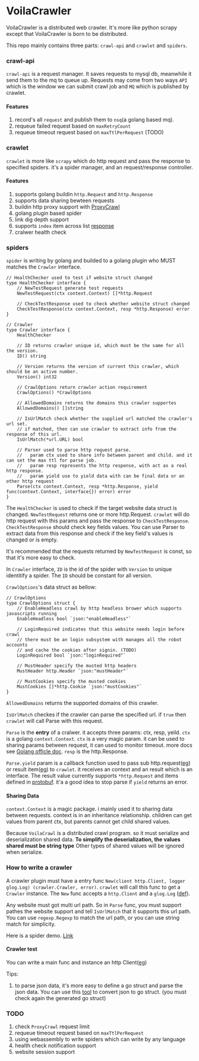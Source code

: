 # VoilaCrawler

VoilaCrawler is a distributed web crawler. It's more like python scrapy except that VoilaCrawler is born to be distributed.

This repo mainly contains three parts: `crawl-api` and `crawlet` and `spiders`.

### crawl-api

`crawl-api` is a request manager. It saves requests to mysql db, meanwhile it send them to the mq to queue up. Requests may come from two ways `API` which is the window we can submit crawl job and `MQ` which is published by crawlet.

#### Features

1. record's all `request` and publish them to `nsq`(a golang based mq).
2. requeue failed request based on `maxRetryCount`
3. requeue timeout request based on `maxTtlPerRequest` (TODO)

### crawlet

`crawlet` is more like `scrapy` which do http request and pass the response to specified spiders. it's a spider manager, and an request/response controller.

#### Features

1. supports golang buildin `http.Request` and `http.Response`
2. supports data sharing bewteen requests
3. buildin http proxy support with [ProxyCrawl](https://proxycrawl.com)
4. golang plugin based spider
5. link dig depth support
6. supports `index` item across list [response](response)
7. cralwer health check

### spiders

`spider` is writing by golang and builded to a golang plugin who MUST matches the `Crawler` interface.

```golang
// HealthChecker used to test if website struct changed
type HealthChecker interface {
	// NewTestRequest generate test requests
	NewTestRequest(ctx context.Context) []*http.Request

	// CheckTestResponse used to check whether website struct changed
	CheckTestResponse(ctx context.Context, resp *http.Response) error
}

// Crawler
type Crawler interface {
	HealthChecker

	// ID returns crawler unique id, which must be the same for all the version.
	ID() string

	// Version returns the version of current this crawler, which should be an active number.
	Version() int32

	// CrawlOptions return crawler action requirement
	CrawlOptions() *CrawlOptions

	// AllowedDomains returns the domains this crawler supportes
	AllowedDomains() []string

	// IsUrlMatch check whether the supplied url matched the crawler's url set.
	// if matched, then can use crawler to extract info from the response of this url.
	IsUrlMatch(*url.URL) bool

	// Parser used to parse http request parse.
	//   param ctx used to share info between parent and child. and it can set the max ttl for parse job.
	//   param resp represents the http response, with act as a real http response.
	//   param yield use to yield data with can be final data or an other http request
	Parse(ctx context.Context, resp *http.Response, yield func(context.Context, interface{}) error) error
}
```

The `HealthChecker` is used to check if the target website data struct is changed. `NewTestRequest` returns one or more http.Request. `crawlet` will do http request with this params and pass the response to `CheckTestResponse`. `CheckTestResponse` should check key fields values. You can use Parser to extract data from this response and check if the key field's values is changed or is empty.

It's recommended that the requests returned by `NewTestRequest` is const, so that it's more easy to check.


In `Crawler` interface, `ID` is the id of the spider with `Version` to unique identitify a spider. The `ID` should be constant for all version. 

`CrawlOptions`'s data struct as bellow:

```golang
// CrawlOptions
type CrawlOptions struct {
	// EnableHeadless crawl by http headless brower which supports javascripts running
	EnableHeadless bool `json:"enableHeadless"`

	// LoginRequired indicates that this website needs login before crawl
	// there must be an login subsystem with manages all the robot accounts
	// and cache the cookies after signin. (TODO)
	LoginRequired bool `json:"loginRequired"`

	// MustHeader specify the musted http headers
	MustHeader http.Header `json:"mustHeader"`

	// MustCookies specify the musted cookies
	MustCookies []*http.Cookie `json:"mustCookies"`
}
```

`AllowedDomains` returns the supported domains of this crawler.

`IsUrlMatch` checkes if the crawler can parse the specified url. if `true` then `crawlet` will call Parse with this request.

`Parse` is the **entry** of a cralwer. it accepts three params: ctx, resp, yeild. `ctx` is a golang `context.Context`. `ctx` is a very magic param. it can be used to sharing params between request, it can used to monitor timeout. more docs see [Golang officle doc](https://golang.org/pkg/context/). `resp` is the http.Response.

`Parse.yield` param is a callback function used to pass sub http.request([eg](https://github.com/voiladev/VoilaCrawl/blob/adbe18d7334c5f7f7bf90e92c80ae6868470cdc5/cmd/spiders/com/ruelala/ruelala.go#L268)) or result item([eg](https://github.com/voiladev/VoilaCrawl/blob/adbe18d7334c5f7f7bf90e92c80ae6868470cdc5/cmd/spiders/com/ruelala/ruelala.go#L490)) to `crawlet`. it receives an context and an result which is an interface. The result value currently supports `*http.Request` and items defined in [protobuf](https://github.com/voiladev/protobuf/blob/main/proto/chameleon/smelter/v1/crawl/item/data.proto). it'a a good idea to stop parse if `yield` returns an error.


#### Sharing Data

`context.Context` is a magic package. i mainly used it to sharing data between requests. context is in an inheritance relationship. children can get values from parent ctx, but parents cannot get child shared values.

Because `VoilaCrawl` is a distributed crawl program. so it must serialize and deserialization shared data. **To simplify the deserialization, the values shared must be string type** Other types of shared values will be ignored when serialize.



### How to write a crawler

A crawler plugin must have a entry func `New(client http.Client, logger glog.Log) (crawler.Crawler, error)`. `crawlet` will call this func to get a `Crawler` instance. The `New` func accepts a `http.Client` and a `glog.Log` ([def](https://github.com/voiladev/go-framework/blob/c10e4eb1a4bc0b599116126318e0d1dc1dc48ff9/glog/glog.go#L17)).

Any website must got multi url path. So in `Parse` func, you must support pathes the website support and tell `IsUrlMatch` that it supports this url path. You can use `regexp.Regexp` to match the url path, or you can use string match for simplicity.

Here is a spider demo. [Link](https://github.com/voiladev/VoilaCrawl/blob/main/cmd/spiders/com/ruelala/ruelala.go)

#### Crawler test

You can write a main func and instance an http Client([eg](https://github.com/voiladev/VoilaCrawl/blob/adbe18d7334c5f7f7bf90e92c80ae6868470cdc5/cmd/spiders/com/ruelala/ruelala.go#L510))

Tips:

1. to parse json data, it's more easy to define a go struct and parse the json data. You can use this [tool](https://mholt.github.io/json-to-go/) to convert json to go struct. (you must check again the generated go struct)


### TODO

1. check `ProxyCrawl` request limit
2. requeue timeout request based on `maxTtlPerRequest`
3. using webassembly to write spiders which can write by any language
4. health check notification support
5. website session support

